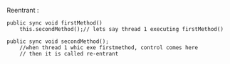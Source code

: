 Reentrant : 

    
    public sync void firstMethod()
    	this.secondMethod();// lets say thread 1 executing firstMethod()
     
    public sync void secondMethod();
    	//when thread 1 whic exe firstmethod, control comes here
    	// then it is called re-entrant
